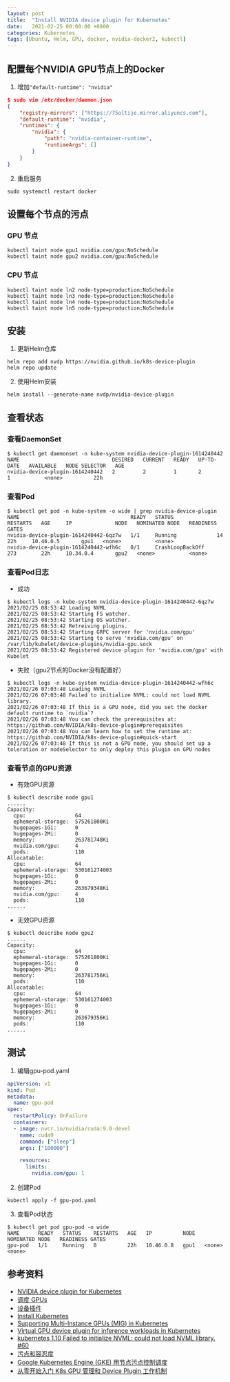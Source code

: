 ```yaml
---
layout: post
title:  "Install NVIDIA device plugin for Kubernetes"
date:   2021-02-25 00:00:00 +0800
categories: Kubernetes
tags: [Ubuntu, Helm, GPU, docker, nvidia-docker2, kubectl]
---
```


## 配置每个NVIDIA GPU节点上的Docker
1. 增加```"default-runtime": "nvidia"```
```json
$ sudo vim /etc/docker/daemon.json
{
    "registry-mirrors": ["https://75oltije.mirror.aliyuncs.com"],
    "default-runtime": "nvidia",
    "runtimes": {
        "nvidia": {
            "path": "nvidia-container-runtime",
            "runtimeArgs": []
        }
    }
}
```

2. 重启服务
```shell
sudo systemctl restart docker
```

## 设置每个节点的污点
### GPU 节点
```shell
kubectl taint node gpu1 nvidia.com/gpu:NoSchedule
kubectl taint node gpu2 nvidia.com/gpu:NoSchedule
```

### CPU 节点
```shell
kubectl taint node ln2 node-type=production:NoSchedule
kubectl taint node ln3 node-type=production:NoSchedule
kubectl taint node ln4 node-type=production:NoSchedule
kubectl taint node ln5 node-type=production:NoSchedule
```

## 安装
1. 更新Helm仓库
```shell
helm repo add nvdp https://nvidia.github.io/k8s-device-plugin
helm repo update
```

2. 使用Helm安装
```shell
helm install --generate-name nvdp/nvidia-device-plugin
```

## 查看状态
### 查看DaemonSet
```shell
$ kubectl get daemonset -n kube-system nvidia-device-plugin-1614240442 
NAME                              DESIRED   CURRENT   READY   UP-TO-DATE   AVAILABLE   NODE SELECTOR   AGE
nvidia-device-plugin-1614240442   2         2         1       2            1           <none>          22h
```

### 查看Pod
```shell
$ kubectl get pod -n kube-system -o wide | grep nvidia-device-plugin
NAME                                    READY   STATUS              RESTARTS   AGE     IP              NODE   NOMINATED NODE   READINESS GATES
nvidia-device-plugin-1614240442-6qz7w   1/1     Running             14         22h     10.46.0.5       gpu1   <none>           <none>
nvidia-device-plugin-1614240442-wfh6c   0/1     CrashLoopBackOff    273        22h     10.34.0.4       gpu2   <none>           <none>
```

### 查看Pod日志
* 成功
```shell
$ kubectl logs -n kube-system nvidia-device-plugin-1614240442-6qz7w 
2021/02/25 08:53:42 Loading NVML
2021/02/25 08:53:42 Starting FS watcher.
2021/02/25 08:53:42 Starting OS watcher.
2021/02/25 08:53:42 Retreiving plugins.
2021/02/25 08:53:42 Starting GRPC server for 'nvidia.com/gpu'
2021/02/25 08:53:42 Starting to serve 'nvidia.com/gpu' on /var/lib/kubelet/device-plugins/nvidia-gpu.sock
2021/02/25 08:53:42 Registered device plugin for 'nvidia.com/gpu' with Kubelet
```

* 失败（gpu2节点的Docker没有配置好）
```shell
$ kubectl logs -n kube-system nvidia-device-plugin-1614240442-wfh6c 
2021/02/26 07:03:48 Loading NVML
2021/02/26 07:03:48 Failed to initialize NVML: could not load NVML library.
2021/02/26 07:03:48 If this is a GPU node, did you set the docker default runtime to `nvidia`?
2021/02/26 07:03:48 You can check the prerequisites at: https://github.com/NVIDIA/k8s-device-plugin#prerequisites
2021/02/26 07:03:48 You can learn how to set the runtime at: https://github.com/NVIDIA/k8s-device-plugin#quick-start
2021/02/26 07:03:48 If this is not a GPU node, you should set up a toleration or nodeSelector to only deploy this plugin on GPU nodes
```

### 查看节点的GPU资源
* 有效GPU资源
```shell
$ kubectl describe node gpu1
......
Capacity:
  cpu:                64
  ephemeral-storage:  575261800Ki
  hugepages-1Gi:      0
  hugepages-2Mi:      0
  memory:             263781748Ki
  nvidia.com/gpu:     4
  pods:               110
Allocatable:
  cpu:                64
  ephemeral-storage:  530161274003
  hugepages-1Gi:      0
  hugepages-2Mi:      0
  memory:             263679348Ki
  nvidia.com/gpu:     4
  pods:               110
......
```

* 无效GPU资源
```shell
$ kubectl describe node gpu2
......
Capacity:
  cpu:                64
  ephemeral-storage:  575261800Ki
  hugepages-1Gi:      0
  hugepages-2Mi:      0
  memory:             263781756Ki
  pods:               110
Allocatable:
  cpu:                64
  ephemeral-storage:  530161274003
  hugepages-1Gi:      0
  hugepages-2Mi:      0
  memory:             263679356Ki
  pods:               110
......
```

## 测试
1. 编辑gpu-pod.yaml
```yaml
apiVersion: v1
kind: Pod
metadata:
  name: gpu-pod
spec:
  restartPolicy: OnFailure
  containers:
  - image: nvcr.io/nvidia/cuda:9.0-devel
    name: cuda9
    command: ["sleep"]
    args: ["100000"]

    resources:
      limits:
        nvidia.com/gpu: 1
```

2. 创建Pod
```shell
kubectl apply -f gpu-pod.yaml 
```

3. 查看Pod状态
```shell
$ kubectl get pod gpu-pod -o wide
NAME      READY   STATUS    RESTARTS   AGE   IP          NODE   NOMINATED NODE   READINESS GATES
gpu-pod   1/1     Running   0          22h   10.46.0.8   gpu1   <none>           <none>
```

## 参考资料
* [NVIDIA device plugin for Kubernetes](https://github.com/NVIDIA/k8s-device-plugin/)
* [调度 GPUs](https://kubernetes.io/zh/docs/tasks/manage-gpus/scheduling-gpus/)
* [设备插件](https://kubernetes.io/zh/docs/concepts/extend-kubernetes/compute-storage-net/device-plugins/)
* [Install Kubernetes](https://docs.nvidia.com/datacenter/cloud-native/kubernetes/install-k8s.html)
* [Supporting Multi-Instance GPUs (MIG) in Kubernetes](https://github.com/NVIDIA/k8s-device-plugin/#deployment-via-helm)
* [Virtual GPU device plugin for inference workloads in Kubernetes](https://aws.amazon.com/cn/blogs/opensource/virtual-gpu-device-plugin-for-inference-workload-in-kubernetes/)
* [kubernetes 1.10 Failed to initialize NVML: could not load NVML library. #60](https://github.com/NVIDIA/k8s-device-plugin/issues/60)
* [污点和容忍度](https://kubernetes.io/zh/docs/concepts/scheduling-eviction/taint-and-toleration/)
* [Google Kubernetes Engine (GKE) 用节点污点控制调度](https://cloud.google.com/kubernetes-engine/docs/how-to/node-taints)
* [从零开始入门 K8s GPU 管理和 Device Plugin 工作机制](https://developer.aliyun.com/article/742566)
